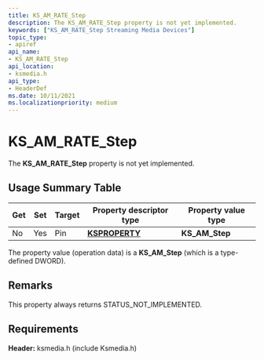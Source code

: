 ```yaml
---
title: KS_AM_RATE_Step
description: The KS_AM_RATE_Step property is not yet implemented.
keywords: ["KS_AM_RATE_Step Streaming Media Devices"]
topic_type:
- apiref
api_name:
- KS_AM_RATE_Step
api_location:
- ksmedia.h
api_type:
- HeaderDef
ms.date: 10/11/2021
ms.localizationpriority: medium
---
```


# KS_AM_RATE_Step

The **KS_AM_RATE_Step** property is not yet implemented.

## Usage Summary Table

| Get | Set | Target | Property descriptor type | Property value type |
|-----|-----|--------|--------------------------|---------------------|
| No  | Yes | Pin    | [**KSPROPERTY**](/windows-hardware/drivers/stream/ksproperty-structure)   | **KS_AM_Step**          |

  [**KSPROPERTY**]: /windows-hardware/drivers/stream/ksproperty-structure

The property value (operation data) is a **KS_AM_Step** (which is a type-defined DWORD).

## Remarks

This property always returns STATUS_NOT_IMPLEMENTED.

## Requirements

**Header:** ksmedia.h (include Ksmedia.h)
